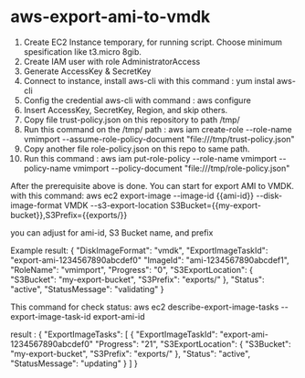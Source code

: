 # aws-export-ami-to-vmdk

1. Create EC2 Instance temporary, for running script. Choose minimum spesification like t3.micro 8gib.
2. Create IAM user with role AdministratorAccess
3. Generate AccessKey & SecretKey
4. Connect to instance, install aws-cli with this command : yum instal aws-cli
5. Config the credential aws-cli with command : aws configure
6. Insert AccessKey, SecretKey, Region, and skip others.
7. Copy file trust-policy.json on this repository to path /tmp/
8. Run this command on the /tmp/ path : aws iam create-role --role-name vmimport --assume-role-policy-document "file:///tmp/trust-policy.json"
9. Copy another file role-policy.json on this repo to same path.
10. Run this command : aws iam put-role-policy --role-name vmimport --policy-name vmimport --policy-document "file:///tmp/role-policy.json"

After the prerequisite above is done. You can start for export AMI to VMDK. with this command:
aws ec2 export-image --image-id {{ami-id}} --disk-image-format VMDK --s3-export-location S3Bucket={{my-export-bucket}},S3Prefix={{exports/}}

you can adjust for ami-id, S3 Bucket name, and prefix

Example result:
{
    "DiskImageFormat": "vmdk",
    "ExportImageTaskId": "export-ami-1234567890abcdef0"
    "ImageId": "ami-1234567890abcdef1",
    "RoleName": "vmimport",
    "Progress": "0",
    "S3ExportLocation": {
        "S3Bucket": "my-export-bucket",
        "S3Prefix": "exports/"
    },
    "Status": "active",
    "StatusMessage": "validating"
}


This command for check status:
aws ec2 describe-export-image-tasks --export-image-task-id export-ami-id

result :
{
    "ExportImageTasks": [
        {
            "ExportImageTaskId": "export-ami-1234567890abcdef0"
            "Progress": "21",
            "S3ExportLocation": {
                "S3Bucket": "my-export-bucket",
                "S3Prefix": "exports/"
            },
            "Status": "active",
            "StatusMessage": "updating"
        }
    ]
}
